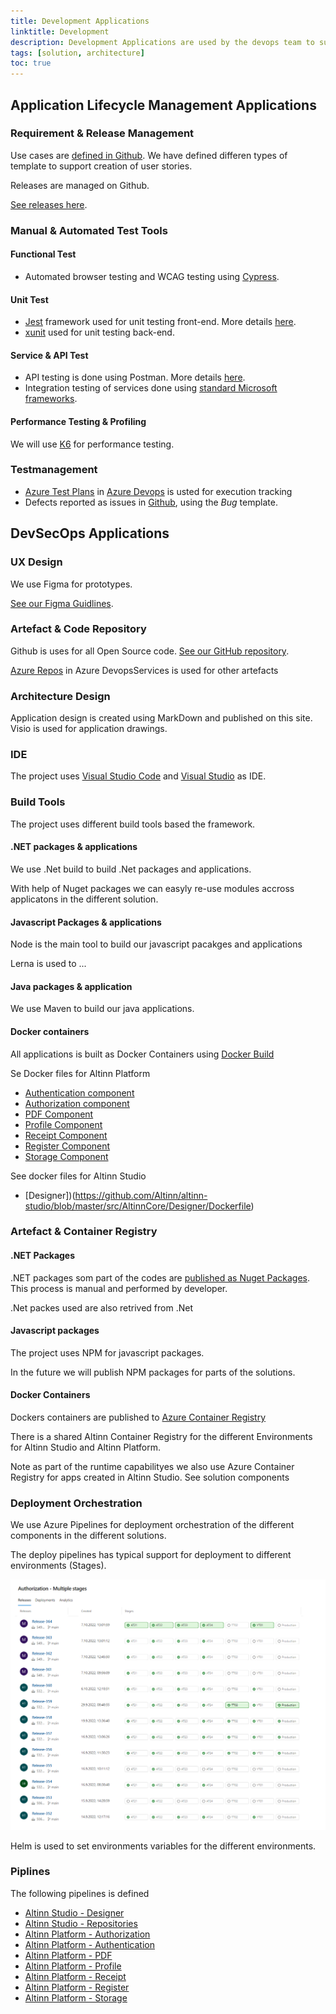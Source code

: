 ```yaml
---
title: Development Applications
linktitle: Development 
description: Development Applications are used by the devops team to support the different development capabilities required.
tags: [solution, architecture]
toc: true
---
```


## Application Lifecycle Management Applications

### Requirement & Release Management

Use cases are [defined in Github](https://github.com/Altinn/altinn-studio/issues?q=is%3Aopen+is%3Aissue+label%3Akind%2Fuser-story).
We have defined differen types of template to support creation of user stories.

Releases are managed on Github. 

[See releases here](https://github.com/Altinn/altinn-studio/releases).

### Manual & Automated Test Tools

#### Functional Test
- Automated browser testing and WCAG testing using [Cypress](https://www.cypress.io/).

#### Unit Test
- [Jest](https://jestjs.io/) framework used for unit testing front-end. More details [here](../../../../../../community/contributing/handbook/test/unit-testing/).
- [xunit](https://xunit.net/) used for unit testing back-end.

#### Service & API Test

- API testing is done using Postman. More details [here](../../../../../../community/contributing/handbook/test/postman/).
- Integration testing of services done using [standard Microsoft frameworks](https://docs.microsoft.com/en-us/aspnet/core/test/integration-tests?view=aspnetcore-3.1).

#### Performance Testing & Profiling
We will use [K6](https://k6.io/) for performance testing.

### Testmanagement
- [Azure Test Plans](https://azure.microsoft.com/en-us/services/devops/test-plans/) in [Azure Devops](https://azure.microsoft.com/en-us/services/devops/) is usted for execution tracking
- Defects reported as issues in [Github](https://github.com/Altinn/altinn-studio/issues), using the _Bug_ template. 


## DevSecOps Applications

### UX Design
We use Figma for prototypes. 

[See our Figma Guidlines](/app/design/prototype).


### Artefact & Code Repository
Github is uses for all Open Source code. 
[See our GitHub repository](https://github.com/Altinn/altinn-studio).

[Azure Repos](https://azure.microsoft.com/en-us/services/devops/repos/) in Azure DevopsServices is used for other artefacts

### Architecture Design
Application design is created using MarkDown and published on this site. Visio is used for application drawings.

### IDE 
The project uses [Visual Studio Code](https://code.visualstudio.com/) and [Visual Studio](https://visualstudio.microsoft.com/) as IDE.

### Build Tools
The project uses different build tools based the framework.

#### .NET packages & applications
We use .Net build to build .Net packages and applications. 

With help of Nuget packages we can easyly re-use modules accross applicatons in the different solution.

#### Javascript Packages & applications
Node is the main tool to build our javascript pacakges and applications

Lerna is used to ...

#### Java packages & application
We use Maven to build our java applications.


#### Docker containers
All applications is built as Docker Containers using [Docker Build](https://docs.docker.com/engine/reference/commandline/build/)

Se Docker files for Altinn Platform

- [Authentication component](https://github.com/Altinn/altinn-studio/blob/master/src/Altinn.Platform/Altinn.Platform.Authentication/Authentication/Dockerfile) 
- [Authorization component](https://github.com/Altinn/altinn-studio/blob/master/src/Altinn.Platform/Altinn.Platform.Authorization/Authorization/Dockerfile)
- [PDF Component](https://github.com/Altinn/altinn-studio/blob/master/src/Altinn.Platform/Altinn.Platform.PDF/Dockerfile)
- [Profile Component](https://github.com/Altinn/altinn-studio/blob/master/src/Altinn.Platform/Altinn.Platform.Profile/Profile/Dockerfile)
- [Receipt Component](https://github.com/Altinn/altinn-studio/blob/master/src/Altinn.Platform/Altinn.Platform.Receipt/Receipt/Dockerfile)
- [Register Component](https://github.com/Altinn/altinn-studio/blob/master/src/Altinn.Platform/Altinn.Platform.Register/Register/Dockerfile)
- [Storage Component](https://github.com/Altinn/altinn-studio/blob/master/src/Altinn.Platform/Altinn.Platform.Storage/Storage/Dockerfile)

See docker files for Altinn Studio

- [Designer])(https://github.com/Altinn/altinn-studio/blob/master/src/AltinnCore/Designer/Dockerfile)


### Artefact & Container Registry

#### .NET Packages

.NET packages som part of the codes are [published as Nuget Packages](https://www.nuget.org/profiles/altinn). 
This process is manual and performed by developer.

.Net packes used are also retrived from .Net

#### Javascript packages

The project uses NPM for javascript packages. 

In the future we will publish NPM packages for parts of the solutions.


#### Docker Containers
Dockers containers are published to [Azure Container Registry](https://azure.microsoft.com/en-us/services/container-registry/)

There is a shared Altinn Container Registry for the different Environments for Altinn Studio and Altinn Platform.

Note as part of the runtime capabilityes we also use Azure Container Registry for apps created in Altinn Studio. See solution components


### Deployment Orchestration

We use Azure Pipelines for deployment orchestration of the different components in the different solutions. 

The deploy pipelines has typical support for deployment to different environments (Stages). 

![Release pipelines](releasepipeline.png)

Helm is used to set environments variables for the different environments. 

### Piplines
The following pipelines is defined

- [Altinn Studio - Designer](https://dev.azure.com/brreg/altinn-studio/_release?_a=releases&view=mine&definitionId=18)
- [Altinn Studio - Repositories](https://dev.azure.com/brreg/altinn-studio/_release?_a=releases&view=mine&definitionId=5)
- [Altinn Platform - Authorization](https://dev.azure.com/brreg/altinn-studio/_release?_a=releases&view=mine&definitionId=20)
- [Altinn Platform - Authentication](https://dev.azure.com/brreg/altinn-studio/_release?_a=releases&view=mine&definitionId=20)
- [Altinn Platform - PDF](https://dev.azure.com/brreg/altinn-studio/_release?_a=releases&view=mine&definitionId=21)
- [Altinn Platform - Profile](https://dev.azure.com/brreg/altinn-studio/_release?_a=releases&view=mine&definitionId=17)
- [Altinn Platform - Receipt](https://dev.azure.com/brreg/altinn-studio/_release?_a=releases&view=mine&definitionId=16)
- [Altinn Platform - Register](https://dev.azure.com/brreg/altinn-studio/_release?_a=releases&view=mine&definitionId=19)
- [Altinn Platform - Storage](https://dev.azure.com/brreg/altinn-studio/_release?_a=releases&view=mine&definitionId=22)
